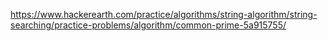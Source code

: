 https://www.hackerearth.com/practice/algorithms/string-algorithm/string-searching/practice-problems/algorithm/common-prime-5a915755/
